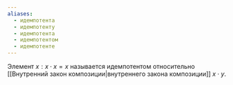 ```yaml
---
aliases:
  - идемпотента
  - идемпотенту
  - идемпотента
  - идемпотентом
  - идемпотенте
---
```

Элемент $x: x \cdot x = x$ называется идемпотентом относительно [[Внутренний закон композиции|внутреннего закона композиции]] $x\cdot y$.